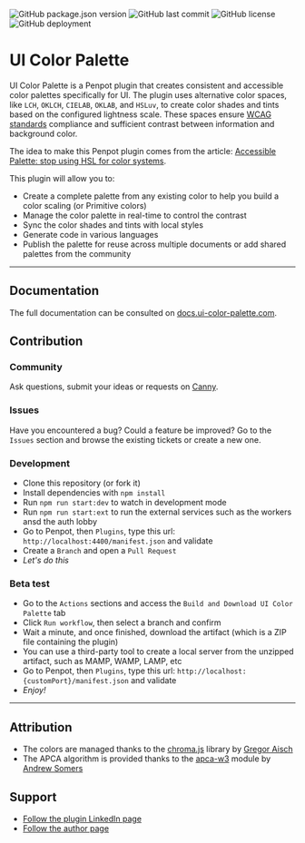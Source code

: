 ![GitHub package.json version](https://img.shields.io/github/package-json/v/a-ng-d/penpot-ui-color-palette?color=informational) ![GitHub last commit](https://img.shields.io/github/last-commit/a-ng-d/penpot-ui-color-palette?color=informational) ![GitHub license](https://img.shields.io/github/license/a-ng-d/penpot-ui-color-palette?color=informational) ![GitHub deployment](https://img.shields.io/github/deployments/a-ng-d/penpot-ui-color-palette/production?label=Production)

# UI Color Palette
UI Color Palette is a Penpot plugin that creates consistent and accessible color palettes specifically for UI. The plugin uses alternative color spaces, like `LCH`, `OKLCH`, `CIELAB`, `OKLAB`, and `HSLuv`, to create color shades and tints based on the configured lightness scale. These spaces ensure [WCAG standards](https://www.w3.org/WAI/standards-guidelines/wcag/) compliance and sufficient contrast between information and background color.

The idea to make this Penpot plugin comes from the article: [Accessible Palette: stop using HSL for color systems](https://wildbit.com/blog/accessible-palette-stop-using-hsl-for-color-systems).

This plugin will allow you to:
- Create a complete palette from any existing color to help you build a color scaling (or Primitive colors)
- Manage the color palette in real-time to control the contrast
- Sync the color shades and tints with local styles
- Generate code in various languages
- Publish the palette for reuse across multiple documents or add shared palettes from the community

---

## Documentation
The full documentation can be consulted on [docs.ui-color-palette.com](https://uicp.ylb.lt/docs-penpot-plugin).

## Contribution
### Community
Ask questions, submit your ideas or requests on [Canny](https://uicp.ylb.lt/ideas).

### Issues
Have you encountered a bug? Could a feature be improved?
Go to the `Issues` section and browse the existing tickets or create a new one.

### Development
- Clone this repository (or fork it)
- Install dependencies with `npm install`
- Run `npm run start:dev` to watch in development mode
- Run `npm run start:ext` to run the external services such as the workers ansd the auth lobby
- Go to Penpot, then `Plugins`, type this url: `http://localhost:4400/manifest.json` and validate
- Create a `Branch` and open a `Pull Request`
- _Let's do this_

### Beta test
- Go to the `Actions` sections and access the `Build and Download UI Color Palette` tab
- Click `Run workflow`, then select a branch and confirm
- Wait a minute, and once finished, download the artifact (which is a ZIP file containing the plugin)
- You can use a third-party tool to create a local server from the unzipped artifact, such as MAMP, WAMP, LAMP, etc
- Go to Penpot, then `Plugins`, type this url: `http://localhost:{customPort}/manifest.json` and validate
- _Enjoy!_

---

## Attribution
- The colors are managed thanks to the [chroma.js](https://github.com/gka/chroma.js) library by [Gregor Aisch](https://github.com/gka)
- The APCA algorithm is provided thanks to the [apca-w3](https://www.npmjs.com/package/apca-w3) module by [Andrew Somers](https://github.com/Myndex)

## Support
- [Follow the plugin LinkedIn page](https://uicp.ylb.lt/network)
- [Follow the author page](https://uicp.ylb.lt/author)
